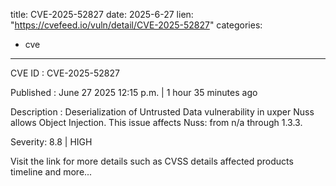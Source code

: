  
title: CVE-2025-52827
date: 2025-6-27
lien: "https://cvefeed.io/vuln/detail/CVE-2025-52827"
categories:
  - cve
---

CVE ID : CVE-2025-52827

Published :  June 27
2025
12:15 p.m. | 1 hour
35 minutes ago

Description : Deserialization of Untrusted Data vulnerability in uxper Nuss allows Object Injection. This issue affects Nuss: from n/a through 1.3.3.

Severity: 8.8 | HIGH

Visit the link for more details
such as CVSS details
affected products
timeline
and more...
